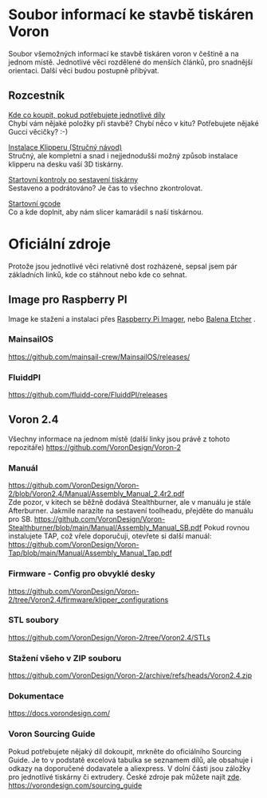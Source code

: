 # Soubor informací ke stavbě tiskáren Voron
Soubor všemožných informací ke stavbě tiskáren voron v češtině a na jednom místě. Jednotlivé věci rozdělené do menších článků, pro snadnější orientaci. Další věci budou postupně přibývat.

## Rozcestník
[Kde co koupit, pokud potřebujete jednotlivé díly](sourcing-guide.md)   
Chybí vám nějaké položky při stavbě? Chybí něco v kitu? Potřebujete nějaké Gucci věcičky? :-)

[Instalace Klipperu (Stručný návod)](instalace-klipperu.md)   
Stručný, ale kompletní a snad i nejjednodušší možný způsob instalace klipperu na desku vaší 3D tiskárny.

[Startovní kontroly po sestavení tiskárny](startovni-kontroly.md)   
Sestaveno a podrátováno? Je čas to všechno zkontrolovat.

[Startovní gcode](start_macro.md)  
Co a kde doplnit, aby nám slicer kamarádil s naší tiskárnou.

# Oficiální zdroje
Protože jsou jednotlivé věci relativně dost rozházené, sepsal jsem pár základních linků, kde co stáhnout nebo kde co sehnat.

## Image pro Raspberry PI
Image ke stažení a instalaci přes [Raspberry Pi Imager](https://www.raspberrypi.com/software/), nebo [Balena Etcher](https://www.balena.io/etcher/) . 

### MainsailOS
https://github.com/mainsail-crew/MainsailOS/releases/

### FluiddPI
https://github.com/fluidd-core/FluiddPI/releases

## Voron 2.4
Všechny informace na jednom místě (další linky jsou právě z tohoto repozitáře)
https://github.com/VoronDesign/Voron-2

### Manuál
https://github.com/VoronDesign/Voron-2/blob/Voron2.4/Manual/Assembly_Manual_2.4r2.pdf   
Zde pozor, v kitech se běžně dodává Stealthburner, ale v manuálu je stále Afterburner. Jakmile narazíte na sestavení toolheadu, přejděte do manuálu pro SB.
https://github.com/VoronDesign/Voron-Stealthburner/blob/main/Manual/Assembly_Manual_SB.pdf
Pokud rovnou instalujete TAP, což vřele doporučuji, otevřete si další manuál:
https://github.com/VoronDesign/Voron-Tap/blob/main/Manual/Assembly_Manual_Tap.pdf


### Firmware - Config pro obvyklé desky
https://github.com/VoronDesign/Voron-2/tree/Voron2.4/firmware/klipper_configurations

### STL soubory
https://github.com/VoronDesign/Voron-2/tree/Voron2.4/STLs

### Stažení všeho v ZIP souboru
https://github.com/VoronDesign/Voron-2/archive/refs/heads/Voron2.4.zip

### Dokumentace
https://docs.vorondesign.com/

### Voron Sourcing Guide
Pokud potřebujete nějaký díl dokoupit, mrkněte do oficiálního Sourcing Guide. Je to v podstatě excelová tabulka se seznamem dílů, ale obsahuje i odkazy na doporučené dodavatele a aliexpress. V dolní části jsou záložky pro jednotlivé tiskárny či extrudery. České zdroje pak můžete najít [zde](sourcing-guide.md).  
https://vorondesign.com/sourcing_guide
